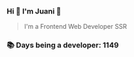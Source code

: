 ### Hi 👋 I&#39;m Juani 🦁

> I&#39;m a Frontend Web Developer SSR

### 📚 Days being a developer: 1149
